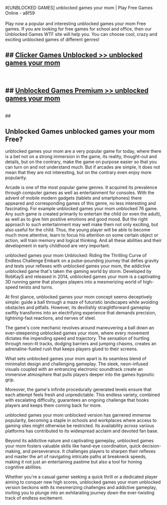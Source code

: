 #[UNBLOCKED GAMES] unblocked games your mom | Play Free Games Online - a8f59 <br>
<br>
Play now a popular and interesting unblocked games your mom Free games. If you are looking for free games for school and office, then our Unblocked Games WTF site will help you. You can choose cool, crazy and exciting unblocked games of different genres!


## ##  [Clicker Games Unblocked >> unblocked games your mom](http://freeplayer.one?title=unblocked_games_your_mom&ref=22)
  <br>

##  ## [Unblocked Games Premium >> unblocked games your mom](http://freeplayer.one?title=unblocked_games_your_mom&ref=22)
  <br>
  ##



## Unblocked Games unblocked games your mom Free?

unblocked games your mom are a very popular game for today, where there is a bet not on a strong immersion in the game, its reality, thought-out and details, but on the contrary, make the game on purpose easier so that you can turn on and not understand much. But if arcades are simple, it does not mean that they are not interesting, but on the contrary even enjoy more popularity.

Arcade is one of the most popular game genres. It acquired its prevalence through computer games as well as entertainment for consoles. With the advent of mobile modern gadgets (tablets and smartphones) there appeared and corresponding games of this genre, no less interesting and fascinating. For example unblocked games your mom unblocked 76 game. Any such game is created primarily to entertain the child (or even the adult), as well as to give him positive emotions and good mood. But the right approach to such entertainment may well make them not only exciting, but also useful for the child. Thus, the young player will be able to become much more attentive, learn to focus his attention on some certain object or action, will train memory and logical thinking. And all these abilities and their development in early childhood are very important.

unblocked games your mom Unblocked: Riding the Thrilling Curve of Endless Challenge
Embark on a pulse-pounding journey that defies gravity and tests your reflexes with unblocked games your mom, the addictive unblocked game that's taken the gaming world by storm. Developed by RobKayS and released in 2014, unblocked games your mom is a captivating 3D running game that plunges players into a mesmerizing world of high-speed twists and turns.

At first glance, unblocked games your mom concept seems deceptively simple: guide a ball through a maze of futuristic landscapes while avoiding obstacles and pitfalls. However, its devilishly straightforward gameplay swiftly transforms into an electrifying experience that demands precision, lightning-fast reactions, and nerves of steel.

The game's core mechanic revolves around maneuvering a ball down an ever-steepening unblocked games your mom, where every movement dictates the impending speed and trajectory. The sensation of hurtling through neon-lit tracks, dodging barriers and jumping chasms, creates an adrenaline-fueled rush that keeps players glued to their screens.

What sets unblocked games your mom apart is its seamless blend of minimalist design and challenging gameplay. The sleek, neon-infused visuals coupled with an entrancing electronic soundtrack create an immersive atmosphere that pulls players deeper into the games hypnotic grip.

Moreover, the game's infinite procedurally generated levels ensure that each attempt feels fresh and unpredictable. This endless variety, combined with escalating difficulty, guarantees an ongoing challenge that hooks players and keeps them coming back for more.

unblocked games your mom unblocked version has garnered immense popularity, becoming a staple in schools and workplaces where access to gaming sites might otherwise be restricted. Its availability across various platforms has contributed to its widespread acclaim and devoted fan base.

Beyond its addictive nature and captivating gameplay, unblocked games your mom fosters valuable skills like hand-eye coordination, quick decision-making, and perseverance. It challenges players to sharpen their reflexes and master the art of navigating intricate paths at breakneck speeds, making it not just an entertaining pastime but also a tool for honing cognitive abilities.

Whether you're a casual gamer seeking a quick thrill or a dedicated player aiming to conquer new high scores, unblocked games your mom unblocked version beckons with its mesmerizing challenges and addictive gameplay, inviting you to plunge into an exhilarating journey down the ever-twisting track of endless excitement.